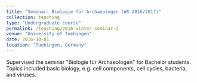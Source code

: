 ```yaml
---
title: "Seminar: Biologie für Archaeologen (WS 2016/2017)"
collection: teaching
type: "Undergraduate course"
permalink: /teaching/2016-winter-seminar-2
venue: "University of Tuebingen"
date: 2016-10-01
location: "Tuebingen, Germany"
---
```


Supervised the seminar "Biologie für Archaeologen" for Bachelor students. Topics included basic biology, e.g. cell components, cell cycles, bacteria, and viruses.